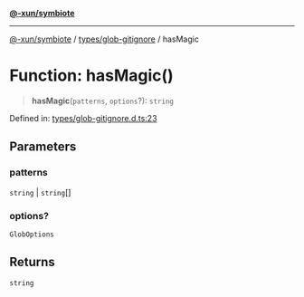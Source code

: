 [**@-xun/symbiote**](../../../README.md)

***

[@-xun/symbiote](../../../README.md) / [types/glob-gitignore](../README.md) / hasMagic

# Function: hasMagic()

> **hasMagic**(`patterns`, `options`?): `string`

Defined in: [types/glob-gitignore.d.ts:23](https://github.com/Xunnamius/symbiote/blob/177b18c16bd1c04c96d8c434ec7a45a66c3f0201/types/glob-gitignore.d.ts#L23)

## Parameters

### patterns

`string` | `string`[]

### options?

`GlobOptions`

## Returns

`string`
